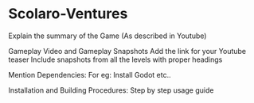 # Scolaro-Ventures


Explain the summary of the Game (As described in Youtube)


Gameplay Video and Gameplay Snapshots
Add the link for your Youtube teaser
Include snapshots from all the levels with proper headings

Mention Dependencies:
For eg: Install Godot etc..

Installation and  Building Procedures:
Step by step usage guide




